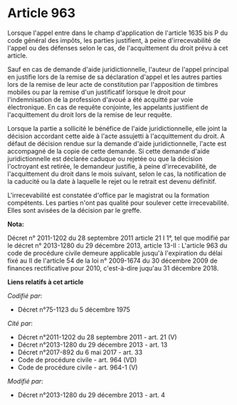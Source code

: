 # Article 963

Lorsque l'appel entre dans le champ d'application de l'article 1635 bis P du code général des impôts, les parties justifient,
à peine d'irrecevabilité de l'appel ou des défenses selon le cas, de l'acquittement du droit prévu à cet article. 

Sauf en cas de demande d'aide juridictionnelle, l'auteur de l'appel principal en justifie lors de la remise de sa déclaration
d'appel et les autres parties lors de la remise de leur acte de constitution par l'apposition de timbres mobiles ou par la
remise d'un justificatif lorsque le droit pour l'indemnisation de la profession d'avoué a été acquitté par voie électronique.
En cas de requête conjointe, les appelants justifient de l'acquittement du droit lors de la remise de leur requête. 

Lorsque la partie a sollicité le bénéfice de l'aide juridictionnelle, elle joint la décision accordant cette aide à l'acte
assujetti à l'acquittement du droit. A défaut de décision rendue sur la demande d'aide juridictionnelle, l'acte est
accompagné de la copie de cette demande. Si cette demande d'aide juridictionnelle est déclarée caduque ou rejetée ou que la
décision l'octroyant est retirée, le demandeur justifie, à peine d'irrecevabilité, de l'acquittement du droit dans le mois
suivant, selon le cas, la notification de la caducité ou la date à laquelle le rejet ou le retrait est devenu définitif. 

L'irrecevabilité est constatée d'office par le magistrat ou la formation compétents. Les parties n'ont pas qualité pour
soulever cette irrecevabilité. Elles sont avisées de la décision par le greffe.

**Nota:**

Décret n° 2011-1202 du 28 septembre 2011 article 21 I 1°, tel que modifié par le décret n° 2013-1280 du 29 décembre 2013,
article 13-II : L'article 963 du code de procédure civile demeure applicable jusqu'à l'expiration du délai fixé au II de
l'article 54 de la loi n° 2009-1674 du 30 décembre 2009 de finances rectificative pour 2010, c'est-à-dire juqu'au 31 décembre
2018.

**Liens relatifs à cet article**

_Codifié par_:

  - Décret n°75-1123 du 5 décembre 1975

_Cité par_:

  - Décret n°2011-1202 du 28 septembre 2011 - art. 21 (V)
  - Décret n°2013-1280 du 29 décembre 2013 - art. 13
  - Décret n°2017-892 du 6 mai 2017 - art. 33
  - Code de procédure civile - art. 964 (VD)
  - Code de procédure civile - art. 964-1 (V)

_Modifié par_:

  - Décret n°2013-1280 du 29 décembre 2013 - art. 4
